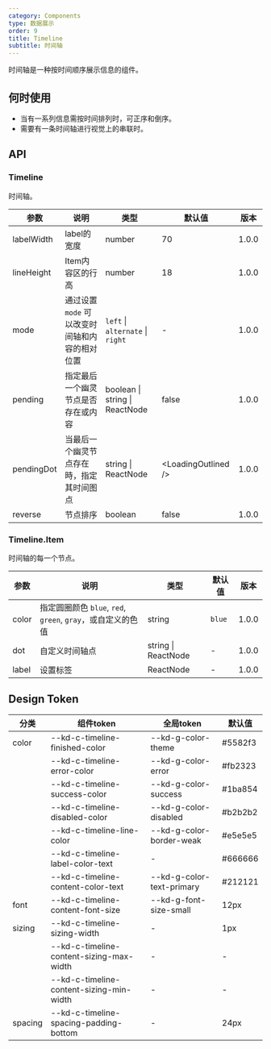 ```yaml
---
category: Components
type: 数据展示
order: 9
title: Timeline
subtitle: 时间轴
---
```


时间轴是一种按时间顺序展示信息的组件。

## 何时使用

- 当有一系列信息需按时间排列时，可正序和倒序。
- 需要有一条时间轴进行视觉上的串联时。

## API

### Timeline

时间轴。

| 参数 | 说明 | 类型 | 默认值 | 版本 |
| --- | --- | --- | --- | --- |
| labelWidth | label的宽度 | number | 70 | 1.0.0 |
| lineHeight | Item内容区的行高 | number | 18 | 1.0.0 |
| mode | 通过设置 `mode` 可以改变时间轴和内容的相对位置 | `left` \| `alternate` \| `right` | - | 1.0.0 |
| pending | 指定最后一个幽灵节点是否存在或内容 | boolean \| string \| ReactNode | false | 1.0.0 |
| pendingDot | 当最后一个幽灵节点存在時，指定其时间图点 | string \| ReactNode | &lt;LoadingOutlined /> | 1.0.0 |
| reverse | 节点排序 | boolean | false | 1.0.0 |

### Timeline.Item

时间轴的每一个节点。

| 参数     | 说明                                                        | 类型                | 默认值 | 版本 |
| -------- | ----------------------------------------------------------- | ------------------- | ------ | --- |
| color    | 指定圆圈颜色 `blue`, `red`, `green`, `gray`，或自定义的色值 | string              | `blue` | 1.0.0 |
| dot      | 自定义时间轴点                                              | string \| ReactNode | -      | 1.0.0 |
| label    | 设置标签                                                    | ReactNode           | -      | 1.0.0 |

## Design Token

| 分类 | 组件token | 全局token | 默认值 |
| --- | --- | --- | --- |
| color | --kd-c-timeline-finished-color | --kd-g-color-theme | #5582f3 |
|  | --kd-c-timeline-error-color | --kd-g-color-error | #fb2323 |
|  | --kd-c-timeline-success-color | --kd-g-color-success | #1ba854 |
|  | --kd-c-timeline-disabled-color | --kd-g-color-disabled | #b2b2b2 |
|  | --kd-c-timeline-line-color | --kd-g-color-border-weak | #e5e5e5 |
|  | --kd-c-timeline-label-color-text | - | #666666 |
|  | --kd-c-timeline-content-color-text | --kd-g-color-text-primary | #212121 |
| font | --kd-c-timeline-content-font-size | --kd-g-font-size-small | 12px |
| sizing | --kd-c-timeline-sizing-width | - | 1px |
|  | --kd-c-timeline-content-sizing-max-width | - | - |
|  | --kd-c-timeline-content-sizing-min-width | - | - |
| spacing | --kd-c-timeline-spacing-padding-bottom | - | 24px |
